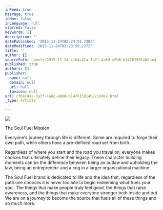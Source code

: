 ```yaml
---
inFeed: true
hasPage: true
inNav: false
inLanguage: null
starred: false
keywords: []
description: ''
datePublished: '2015-11-24T03:24:01.238Z'
dateModified: '2015-11-24T03:23:50.237Z'
title: ''
author: []
sourcePath: _posts/2015-11-24-cfb4c41a-3a7f-4a6d-a0b0-b147615014b2.md
published: true
authors: []
publisher:
  name: null
  domain: null
  url: null
  favicon: null
url: cfb4c41a-3a7f-4a6d-a0b0-b147615014b2/index.html
_type: Article

---
```

![](https://the-grid-user-content.s3-us-west-2.amazonaws.com/0e0528f5-63cb-43a3-bcf8-1ba3f30cb4b3.png)

The Soul Fuel Mission

Everyone's journey through life is different. Some are required to forge their own path, while others have a pre-defined road set from birth. 

Regardless of where you start and the road you travel on, everyone makes choices that ultimately define their legacy. These character building moments can be the difference between being an outlaw and upholding the law, being an entrepreneur and a cog in a larger organizational machine.  

The Soul Fuel brand is dedicated to life and the idea that, regardless of the path one chooses it is never too late to begin redeeming what fuels your soul. The things that make people truly feel good, the things that raise awareness, and the things that make everyone stronger both inside and out.
We are on a journey to become the source that fuels all of these things and so much more.